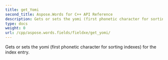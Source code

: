 ```yaml
---
title: get_Yomi
second_title: Aspose.Words for C++ API Reference
description: Gets or sets the yomi (first phonetic character for sorting indexes) for the index entry. 
type: docs
weight: 0
url: /cpp/aspose.words.fields/fieldxe/get_yomi/
---
```


Gets or sets the yomi (first phonetic character for sorting indexes) for the index entry. 

